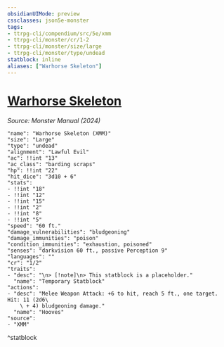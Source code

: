 ```yaml
---
obsidianUIMode: preview
cssclasses: json5e-monster
tags:
- ttrpg-cli/compendium/src/5e/xmm
- ttrpg-cli/monster/cr/1-2
- ttrpg-cli/monster/size/large
- ttrpg-cli/monster/type/undead
statblock: inline
aliases: ["Warhorse Skeleton"]
---
```

# [Warhorse Skeleton](3-Compendium\CLI\bestiary\undead/warhorse-skeleton-xmm.md)
*Source: Monster Manual (2024)*  

```statblock
"name": "Warhorse Skeleton (XMM)"
"size": "Large"
"type": "undead"
"alignment": "Lawful Evil"
"ac": !!int "13"
"ac_class": "barding scraps"
"hp": !!int "22"
"hit_dice": "3d10 + 6"
"stats":
- !!int "18"
- !!int "12"
- !!int "15"
- !!int "2"
- !!int "8"
- !!int "5"
"speed": "60 ft."
"damage_vulnerabilities": "bludgeoning"
"damage_immunities": "poison"
"condition_immunities": "exhaustion, poisoned"
"senses": "darkvision 60 ft., passive Perception 9"
"languages": ""
"cr": "1/2"
"traits":
- "desc": "\n> [!note]\n> This statblock is a placeholder."
  "name": "Temporary Statblock"
"actions":
- "desc": "Melee Weapon Attack: +6 to hit, reach 5 ft., one target. Hit: 11 (2d6\
    \ + 4) bludgeoning damage."
  "name": "Hooves"
"source":
- "XMM"
```
^statblock